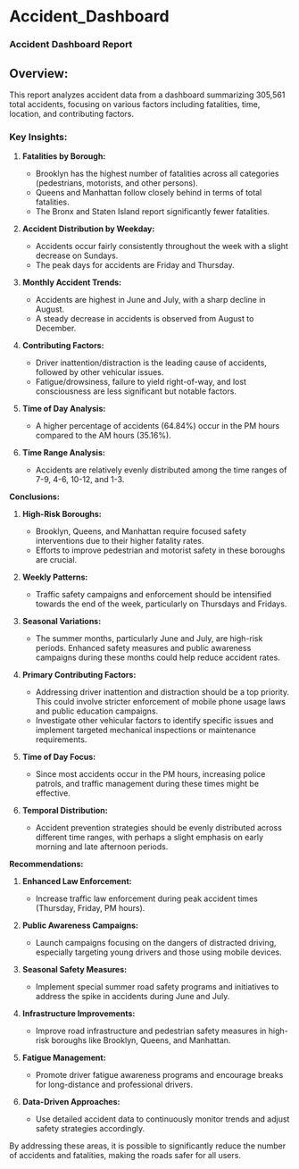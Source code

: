 # Accident_Dashboard
### Accident Dashboard Report

## Overview:
This report analyzes accident data from a dashboard summarizing 305,561 total accidents, focusing on various factors including fatalities, time, location, and contributing factors.

### Key Insights:

1. **Fatalities by Borough:**
   - Brooklyn has the highest number of fatalities across all categories (pedestrians, motorists, and other persons).
   - Queens and Manhattan follow closely behind in terms of total fatalities.
   - The Bronx and Staten Island report significantly fewer fatalities.

2. **Accident Distribution by Weekday:**
   - Accidents occur fairly consistently throughout the week with a slight decrease on Sundays.
   - The peak days for accidents are Friday and Thursday.

3. **Monthly Accident Trends:**
   - Accidents are highest in June and July, with a sharp decline in August.
   - A steady decrease in accidents is observed from August to December.

4. **Contributing Factors:**
   - Driver inattention/distraction is the leading cause of accidents, followed by other vehicular issues.
   - Fatigue/drowsiness, failure to yield right-of-way, and lost consciousness are less significant but notable factors.

5. **Time of Day Analysis:**
   - A higher percentage of accidents (64.84%) occur in the PM hours compared to the AM hours (35.16%).

6. **Time Range Analysis:**
   - Accidents are relatively evenly distributed among the time ranges of 7-9, 4-6, 10-12, and 1-3.

**Conclusions:**

1. **High-Risk Boroughs:**
   - Brooklyn, Queens, and Manhattan require focused safety interventions due to their higher fatality rates.
   - Efforts to improve pedestrian and motorist safety in these boroughs are crucial.

2. **Weekly Patterns:**
   - Traffic safety campaigns and enforcement should be intensified towards the end of the week, particularly on Thursdays and Fridays.

3. **Seasonal Variations:**
   - The summer months, particularly June and July, are high-risk periods. Enhanced safety measures and public awareness campaigns during these months could help reduce accident rates.

4. **Primary Contributing Factors:**
   - Addressing driver inattention and distraction should be a top priority. This could involve stricter enforcement of mobile phone usage laws and public education campaigns.
   - Investigate other vehicular factors to identify specific issues and implement targeted mechanical inspections or maintenance requirements.

5. **Time of Day Focus:**
   - Since most accidents occur in the PM hours, increasing police patrols, and traffic management during these times might be effective.

6. **Temporal Distribution:**
   - Accident prevention strategies should be evenly distributed across different time ranges, with perhaps a slight emphasis on early morning and late afternoon periods.

**Recommendations:**

1. **Enhanced Law Enforcement:**
   - Increase traffic law enforcement during peak accident times (Thursday, Friday, PM hours).

2. **Public Awareness Campaigns:**
   - Launch campaigns focusing on the dangers of distracted driving, especially targeting young drivers and those using mobile devices.

3. **Seasonal Safety Measures:**
   - Implement special summer road safety programs and initiatives to address the spike in accidents during June and July.

4. **Infrastructure Improvements:**
   - Improve road infrastructure and pedestrian safety measures in high-risk boroughs like Brooklyn, Queens, and Manhattan.

5. **Fatigue Management:**
   - Promote driver fatigue awareness programs and encourage breaks for long-distance and professional drivers.

6. **Data-Driven Approaches:**
   - Use detailed accident data to continuously monitor trends and adjust safety strategies accordingly.

By addressing these areas, it is possible to significantly reduce the number of accidents and fatalities, making the roads safer for all users.

